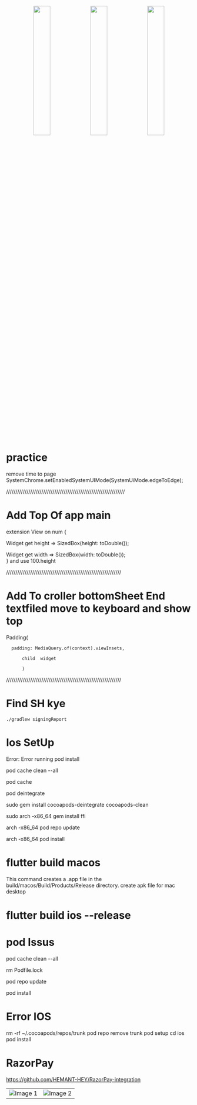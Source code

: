 

<p align="center">
  <img src="https://github.com/user-attachments/assets/dbb25cb3-e5ff-41a9-88af-a989867a0a3a" width="30%">
  <img src="https://github.com/user-attachments/assets/f9c132bb-839a-4730-94af-03d193d9b4cb" width="30%">
  <img src="https://github.com/user-attachments/assets/21c82907-4688-44eb-ab55-25fb6143642d" width="30%">
</p>








# practice
remove time to page  
    SystemChrome.setEnabledSystemUIMode(SystemUiMode.edgeToEdge);
    
////////////////////////////////////////////////////////////////

# Add Top Of app  main

extension View on num {

  Widget get height => SizedBox(height: toDouble()); 
  
  Widget get width => SizedBox(width: toDouble());  
}
and use          100.height

//////////////////////////////////////////////////////////////

# Add To croller bottomSheet End textfiled move to keyboard and show top

Padding(

      padding: MediaQuery.of(context).viewInsets,
          
          child  widget
          
          )
//////////////////////////////////////////////////////////////
# Find SH kye         
    ./gradlew signingReport


# Ios SetUp

Error: Error running pod install

pod cache clean --all

pod cache

pod deintegrate

sudo gem install cocoapods-deintegrate cocoapods-clean

sudo arch -x86_64 gem install ffi

arch -x86_64 pod repo update

arch -x86_64 pod install



# flutter build macos
This command creates a .app file in the build/macos/Build/Products/Release directory. create apk file for mac desktop 







# flutter build ios --release

# pod Issus
pod cache clean --all

rm Podfile.lock

pod repo update


pod install



#   Error IOS 

rm -rf ~/.cocoapods/repos/trunk
pod repo remove trunk
pod setup
cd ios
pod install


# RazorPay
https://github.com/HEMANT-HEY/RazorPay-integration



          
          


<table>
  <tr>
    <td>
      <img src="https://github.com/rehmanflutter/WebView-App-Net-Check-/assets/144882089/f568f8f9-ea99-4a4c-8cab-a4a0d967e2e6" alt="Image 1">
    </td>
    <td>
      <img src="https://github.com/rehmanflutter/WebView-App-Net-Check-/assets/144882089/879d7daa-d5b0-43ce-8f5f-a21c77cc7aaa" alt="Image 2">
    </td>
  </tr>
</table>



 
